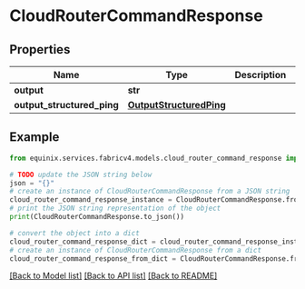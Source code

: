 # CloudRouterCommandResponse


## Properties

Name | Type | Description | Notes
------------ | ------------- | ------------- | -------------
**output** | **str** |  | [optional] 
**output_structured_ping** | [**OutputStructuredPing**](OutputStructuredPing.md) |  | [optional] 

## Example

```python
from equinix.services.fabricv4.models.cloud_router_command_response import CloudRouterCommandResponse

# TODO update the JSON string below
json = "{}"
# create an instance of CloudRouterCommandResponse from a JSON string
cloud_router_command_response_instance = CloudRouterCommandResponse.from_json(json)
# print the JSON string representation of the object
print(CloudRouterCommandResponse.to_json())

# convert the object into a dict
cloud_router_command_response_dict = cloud_router_command_response_instance.to_dict()
# create an instance of CloudRouterCommandResponse from a dict
cloud_router_command_response_from_dict = CloudRouterCommandResponse.from_dict(cloud_router_command_response_dict)
```
[[Back to Model list]](../README.md#documentation-for-models) [[Back to API list]](../README.md#documentation-for-api-endpoints) [[Back to README]](../README.md)


